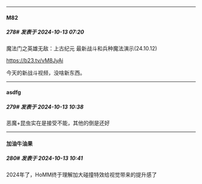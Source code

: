 ﻿
*****

####  M82  
##### 278#       发表于 2024-10-13 07:20

魔法门之英雄无敌：上古纪元 最新战斗和兵种魔法演示(24.10.12)

https://b23.tv/vM8JyAi

今天的新战斗视频，没啥新东西。


*****

####  asdfg  
##### 279#       发表于 2024-10-13 10:38

恶魔+昆虫实在是接受不能，其他的倒是还好

*****

####  加油牛油果  
##### 280#       发表于 2024-10-13 10:41

2024年了，HoMM终于理解加大碰撞特效给视觉带来的提升感了

